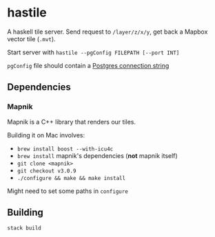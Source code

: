 hastile
=======

A haskell tile server. Send request to `/layer/z/x/y`, get back a Mapbox vector tile (`.mvt`).

Start server with `hastile --pgConfig FILEPATH [--port INT]`

`pgConfig` file should contain a [Postgres connection string](https://www.postgresql.org/docs/9.4/static/libpq-connect.html#LIBPQ-CONNSTRING)

Dependencies
------------

### Mapnik

Mapnik is a C++ library that renders our tiles.

Building it on Mac involves:

 - `brew install boost --with-icu4c`
 - `brew install` mapnik's dependencies (**not** mapnik itself)
 - `git clone <mapnik>`
 - `git checkout v3.0.9`
 - `./configure && make && make install`

Might need to set some paths in `configure`

Building
--------

`stack build`
